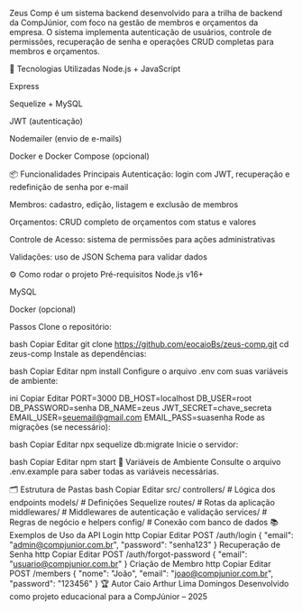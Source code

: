 
Zeus Comp é um sistema backend desenvolvido para a trilha de backend da CompJúnior, com foco na gestão de membros e orçamentos da empresa. O sistema implementa autenticação de usuários, controle de permissões, recuperação de senha e operações CRUD completas para membros e orçamentos.

🚀 Tecnologias Utilizadas
Node.js + JavaScript

Express

Sequelize + MySQL

JWT (autenticação)

Nodemailer (envio de e-mails)

Docker e Docker Compose (opcional)

📦 Funcionalidades Principais
Autenticação: login com JWT, recuperação e redefinição de senha por e-mail

Membros: cadastro, edição, listagem e exclusão de membros

Orçamentos: CRUD completo de orçamentos com status e valores

Controle de Acesso: sistema de permissões para ações administrativas

Validações: uso de JSON Schema para validar dados

⚙️ Como rodar o projeto
Pré-requisitos
Node.js v16+

MySQL

Docker (opcional)

Passos
Clone o repositório:

bash
Copiar
Editar
git clone https://github.com/eocaioBs/zeus-comp.git
cd zeus-comp
Instale as dependências:

bash
Copiar
Editar
npm install
Configure o arquivo .env com suas variáveis de ambiente:

ini
Copiar
Editar
PORT=3000
DB_HOST=localhost
DB_USER=root
DB_PASSWORD=senha
DB_NAME=zeus
JWT_SECRET=chave_secreta
EMAIL_USER=seuemail@gmail.com
EMAIL_PASS=suasenha
Rode as migrações (se necessário):

bash
Copiar
Editar
npx sequelize db:migrate
Inicie o servidor:

bash
Copiar
Editar
npm start
🔐 Variáveis de Ambiente
Consulte o arquivo .env.example para saber todas as variáveis necessárias.

🗂️ Estrutura de Pastas
bash
Copiar
Editar
src/
  controllers/      # Lógica dos endpoints
  models/           # Definições Sequelize
  routes/           # Rotas da aplicação
  middlewares/      # Middlewares de autenticação e validação
  services/         # Regras de negócio e helpers
  config/           # Conexão com banco de dados
📚 Exemplos de Uso da API
Login
http
Copiar
Editar
POST /auth/login
{
  "email": "admin@compjunior.com.br",
  "password": "senha123"
}
Recuperação de Senha
http
Copiar
Editar
POST /auth/forgot-password
{
  "email": "usuario@compjunior.com.br"
}
Criação de Membro
http
Copiar
Editar
POST /members
{
  "nome": "João",
  "email": "joao@compjunior.com.br",
  "password": "123456"
}
🏆 Autor
Caio Arthur Lima Domingos
Desenvolvido como projeto educacional para a CompJúnior – 2025

